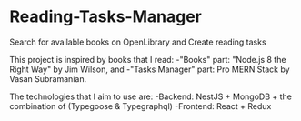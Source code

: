 # Reading-Tasks-Manager
Search for available books on OpenLibrary and Create reading tasks

This project is inspired by books that I read: 
-"Books" part: "Node.js 8 the Right Way" by Jim Wilson, and 
-"Tasks Manager" part: Pro MERN Stack by Vasan Subramanian.

The technologies that I aim to use are: 
-Backend: NestJS + MongoDB + the combination of (Typegoose & Typegraphql)
-Frontend: React + Redux
